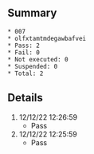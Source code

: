 ## Summary
	* 007
	* olfxtamtmdegawbafvei
	* Pass: 2
	* Fail: 0
	* Not executed: 0
	* Suspended: 0
	* Total: 2
## Details
1. 12/12/22 12:26:59
	* Pass
2. 12/12/22 12:25:59
	* Pass
